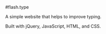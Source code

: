 #flash.type

A simple website that helps to improve typing.

Built with jQuery, JavaScript, HTML, and CSS.